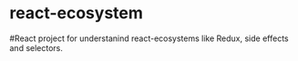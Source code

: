 # react-ecosystem

#React project for understanind react-ecosystems like Redux, side effects and selectors.
